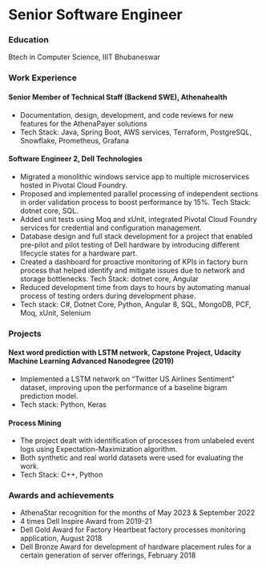 # Senior Software Engineer

### Education
Btech in Computer Science, IIIT Bhubaneswar

### Work Experience
#### Senior Member of Technical Staff (Backend SWE), Athenahealth
- Documentation, design, development, and code reviews for new features for the AthenaPayer solutions
- Tech Stack: Java, Spring Boot, AWS services, Terraform, PostgreSQL, Snowflake, Prometheus, Grafana

#### Software Engineer 2, Dell Technologies
- Migrated a monolithic windows service app to multiple microservices hosted in Pivotal Cloud Foundry.
- Proposed and implemented parallel processing of independent sections in order validation process to boost
performance by 15%. Tech Stack: dotnet core, SQL.
- Added unit tests using Moq and xUnit, integrated Pivotal Cloud Foundry services for credential and configuration
management.
- Database design and full stack development for a project that enabled pre-pilot and pilot testing of Dell hardware by
introducing different lifecycle states for a hardware part.
- Created a dashboard for proactive monitoring of KPIs in factory burn process that helped identify and mitigate issues
due to network and storage bottlenecks. Tech Stack: dotnet core, Angular
- Reduced development time from days to hours by automating manual process of testing orders during development
phase.
- Tech stack: C#, Dotnet Core, Python, Angular 8, SQL, MongoDB, PCF, Moq, xUnit, Selenium

### Projects
#### Next word prediction with LSTM network, Capstone Project, Udacity Machine Learning Advanced Nanodegree (2019)
- Implemented a LSTM network on “Twitter US Airlines Sentiment” dataset, improving upon the performance of a
baseline bigram prediction model.
- Tech stack: Python, Keras

#### Process Mining
- The project dealt with identification of processes from unlabeled event logs using Expectation-Maximization algorithm.
- Both synthetic and real world datasets were used for evaluating the work.
- Tech Stack: C++, Python

### Awards and achievements
- AthenaStar recognition for the months of May 2023 & September 2022
- 4 times Dell Inspire Award from 2019-21
- Dell Gold Award for Factory Heartbeat factory processes monitoring application, August 2018
- Dell Bronze Award for development of hardware placement rules for a certain generation of server offerings, February 2018
